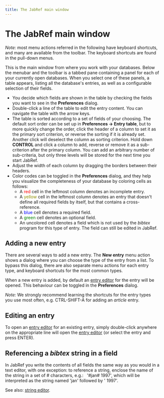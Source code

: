 ```yaml
---
title: The JabRef main window
---
```


# The JabRef main window

*Note:* most menu actions referred in the following have keyboard shortcuts, and many are available from the toolbar. The keyboard shortcuts are found in the pull-down menus.

This is the main window from where you work with your databases. Below the menubar and the toolbar is a tabbed pane containing a panel for each of your currently open databases. When you select one of these panels, a table appears, listing all the database's entries, as well as a configurable selection of their fields.

-   You decide which fields are shown in the table by checking the fields you want to see in the **Preferences** dialog.
-   Double-click a line of the table to edit the entry content. You can navigate the table with the arrow keys.
-   The table is sorted according to a set of fields of your choosing. The default sort order can be set up in **Preferences -&gt; Entry table**, but to more quickly change the order, click the header of a column to set it as the primary sort criterion, or reverse the sorting if it is already set. Another click will deselect the column as sorting criterion. Hold down **CONTROL** and click a column to add, reverse or remove it as a sub-criterion after the primary column. You can add an arbitrary number of sub-criteria, but only three levels will be stored for the next time you start JabRef.
-   Adjust the width of each column by dragging the borders between their headers.
-   Color codes can be toggled in the **Preferences** dialog, and they help you visualize the completeness of your database by coloring cells as follows:
    -   A <span style="color: red">red</span> cell in the leftmost column denotes an incomplete entry.
    -   A <span style="color: #909000">yellow</span> cell in the leftmost column denotes an entry that doesn't define all required fields by itself, but that contains a cross-reference.
    -   A <span style="color: blue">blue</span> cell denotes a required field.
    -   A <span style="color: green">green</span> cell denotes an optional field.
    -   An uncolored cell denotes a field which is not used by the *bibtex* program for this type of entry. The field can still be edited in JabRef.

## Adding a new entry

There are several ways to add a new entry. The **New entry** menu action shows a dialog where you can choose the type of the entry from a list. To bypass this dialog, there are also separate menu actions for each entry type, and keyboard shortcuts for the most common types.

When a new entry is added, by default an [entry editor](EntryEditorHelp.md) for the entry will be opened. This behaviour can be toggled in the **Preferences** dialog.

*Note:* We strongly recommend learning the shortcuts for the entry types you use most often, e.g. CTRL-SHIFT-A for adding an *article* entry.

## Editing an entry

To open an [entry editor](EntryEditorHelp.md) for an existing entry, simply double-click anywhere on the appropriate line will open the [entry editor](EntryEditorHelp.md) (or select the entry and press ENTER).

## Referencing a *bibtex* string in a field

In JabRef you write the contents of all fields the same way as you would in a text editor, with one exception: to reference a string, enclose the name of the string in a set of \# characters, e.g.:
  '\#jan\# 1997',
which will be interpreted as the string named 'jan' followed by ' 1997'.

See also: [string editor](StringEditorHelp.md).

